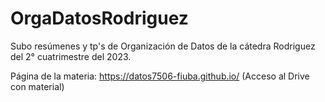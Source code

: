 # OrgaDatosRodriguez

Subo resúmenes y tp's de Organización de Datos de la cátedra Rodriguez del 2° cuatrimestre del 2023.

Página de la materia: https://datos7506-fiuba.github.io/ (Acceso al Drive con material)
